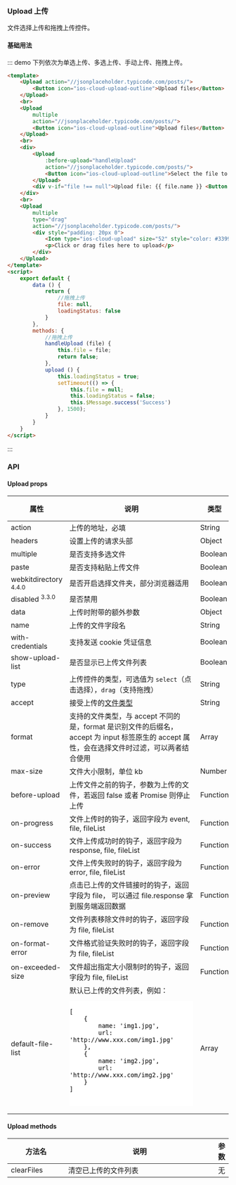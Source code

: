 ### Upload 上传
文件选择上传和拖拽上传控件。
#### 基础用法
::: demo  下列依次为单选上传、多选上传、手动上传、拖拽上传。
```html
<template>
    <Upload action="//jsonplaceholder.typicode.com/posts/">
        <Button icon="ios-cloud-upload-outline">Upload files</Button>
    </Upload>
    <br>
    <Upload
        multiple
        action="//jsonplaceholder.typicode.com/posts/">
        <Button icon="ios-cloud-upload-outline">Upload files</Button>
    </Upload>
    <br>
    <div>
        <Upload
            :before-upload="handleUpload"
            action="//jsonplaceholder.typicode.com/posts/">
            <Button icon="ios-cloud-upload-outline">Select the file to upload</Button>
        </Upload>
        <div v-if="file !== null">Upload file: {{ file.name }} <Button type="text" @click="upload" :loading="loadingStatus">{{ loadingStatus ? 'Uploading' : 'Click to upload' }}</Button></div>
    </div>
    <br>
    <Upload
        multiple
        type="drag"
        action="//jsonplaceholder.typicode.com/posts/">
        <div style="padding: 20px 0">
            <Icon type="ios-cloud-upload" size="52" style="color: #3399ff"></Icon>
            <p>Click or drag files here to upload</p>
        </div>
    </Upload>
</template>
<script>
    export default {
        data () {
            return {
                //拖拽上传
                file: null,
                loadingStatus: false
            }
        },
        methods: {
            //拖拽上传
            handleUpload (file) {
                this.file = file;
                return false;
            },
            upload () {
                this.loadingStatus = true;
                setTimeout(() => {
                    this.file = null;
                    this.loadingStatus = false;
                    this.$Message.success('Success')
                }, 1500);
            }
        }
    }
</script>
```
:::
### API
#### Upload props
<table>
  <thead>
  <tr>
    <th>属性</th>
    <th style="width: 560px">说明</th>
    <th>类型</th>
    <th>默认值</th>
  </tr>
  </thead>
  <tbody>
  <tr>
    <td>action</td>
    <td>上传的地址，必填</td>
    <td>String</td>
    <td>-</td>
  </tr>
  <tr>
    <td>headers</td>
    <td>设置上传的请求头部</td>
    <td>Object</td>
    <td>{}</td>
  </tr>
  <tr>
    <td>multiple</td>
    <td>是否支持多选文件</td>
    <td>Boolean</td>
    <td>false</td>
  </tr>
  <tr>
    <td>paste</td>
    <td>是否支持粘贴上传文件</td>
    <td>Boolean</td>
    <td>false</td>
  </tr>
  <tr>
    <td>webkitdirectory <span class="ivu-badge"> <sup class="ivu-badge-count ivu-badge-count-alone">4.4.0</sup></span>
    </td>
    <td>是否开启选择文件夹，部分浏览器适用</td>
    <td>Boolean</td>
    <td>false</td>
  </tr>
  <tr>
    <td>disabled <span class="ivu-badge"> <sup class="ivu-badge-count ivu-badge-count-alone">3.3.0</sup></span></td>
    <td>是否禁用</td>
    <td>Boolean</td>
    <td>false</td>
  </tr>
  <tr>
    <td>data</td>
    <td>上传时附带的额外参数</td>
    <td>Object</td>
    <td>-</td>
  </tr>
  <tr>
    <td>name</td>
    <td>上传的文件字段名</td>
    <td>String</td>
    <td>file</td>
  </tr>
  <tr>
    <td>with-credentials</td>
    <td>支持发送 cookie 凭证信息</td>
    <td>Boolean</td>
    <td>false</td>
  </tr>
  <tr>
    <td>show-upload-list</td>
    <td>是否显示已上传文件列表</td>
    <td>Boolean</td>
    <td>true</td>
  </tr>
  <tr>
    <td>type</td>
    <td>上传控件的类型，可选值为 <code>select</code>（点击选择），<code>drag</code>（支持拖拽）</td>
    <td>String</td>
    <td>select</td>
  </tr>
  <tr>
    <td>accept</td>
    <td>接受上传的<a href="https://developer.mozilla.org/en-US/docs/Web/HTML/Element/input#attr-accept"
                target="_blank">文件类型</a></td>
    <td>String</td>
    <td>-</td>
  </tr>
  <tr>
    <td>format</td>
    <td>支持的文件类型，与 accept 不同的是，format 是识别文件的后缀名，accept 为 input 标签原生的 accept 属性，会在选择文件时过滤，可以两者结合使用</td>
    <td>Array</td>
    <td>[]</td>
  </tr>
  <tr>
    <td>max-size</td>
    <td>文件大小限制，单位 kb</td>
    <td>Number</td>
    <td>-</td>
  </tr>
  <tr>
    <td>before-upload</td>
    <td>上传文件之前的钩子，参数为上传的文件，若返回 false 或者 Promise 则停止上传</td>
    <td>Function</td>
    <td>-</td>
  </tr>
  <tr>
    <td>on-progress</td>
    <td>文件上传时的钩子，返回字段为 event, file, fileList</td>
    <td>Function</td>
    <td>-</td>
  </tr>
  <tr>
    <td>on-success</td>
    <td>文件上传成功时的钩子，返回字段为 response, file, fileList</td>
    <td>Function</td>
    <td>-</td>
  </tr>
  <tr>
    <td>on-error</td>
    <td>文件上传失败时的钩子，返回字段为 error, file, fileList</td>
    <td>Function</td>
    <td>-</td>
  </tr>
  <tr>
    <td>on-preview</td>
    <td>点击已上传的文件链接时的钩子，返回字段为 file， 可以通过 file.response 拿到服务端返回数据</td>
    <td>Function</td>
    <td>-</td>
  </tr>
  <tr>
    <td>on-remove</td>
    <td>文件列表移除文件时的钩子，返回字段为 file, fileList</td>
    <td>Function</td>
    <td>-</td>
  </tr>
  <tr>
    <td>on-format-error</td>
    <td>文件格式验证失败时的钩子，返回字段为 file, fileList</td>
    <td>Function</td>
    <td>-</td>
  </tr>
  <tr>
    <td>on-exceeded-size</td>
    <td>文件超出指定大小限制时的钩子，返回字段为 file, fileList</td>
    <td>Function</td>
    <td>-</td>
  </tr>
  <tr>
    <td>default-file-list</td>
    <td > 默认已上传的文件列表，例如：
        <pre style="background-color: #fff;">                                    <code style="color: #000">
[
    {
        name: 'img1.jpg',
        url: 'http://www.xxx.com/img1.jpg'
    },
    {
        name: 'img2.jpg',
        url: 'http://www.xxx.com/img2.jpg'
    }
]
                                    </code>
                                </pre></td>
    <td>Array</td>
    <td>[]</td>
  </tr>
  </tbody>
</table>

#### Upload methods
<table>
  <thead>
  <tr>
    <th style="width: 145px">方法名</th>
    <th style="width: 552px">说明</th>
    <th>参数</th>
  </tr>
  </thead>
  <tbody>
  <tr>
    <td>clearFiles</td>
    <td>清空已上传的文件列表</td>
    <td>无</td>
  </tr>
  </tbody>
</table>